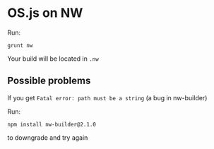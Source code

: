 # OS.js on NW

Run:

```
grunt nw
```

Your build will be located in `.nw`

## Possible problems

If you get `Fatal error: path must be a string` (a bug in nw-builder)

Run:

```
npm install nw-builder@2.1.0
```

to downgrade and try again
